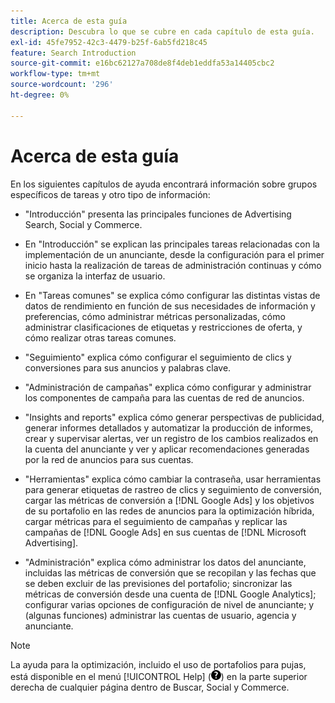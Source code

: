 ```yaml
---
title: Acerca de esta guía
description: Descubra lo que se cubre en cada capítulo de esta guía.
exl-id: 45fe7952-42c3-4479-b25f-6ab5fd218c45
feature: Search Introduction
source-git-commit: e16bc62127a708de8f4deb1eddfa53a14405cbc2
workflow-type: tm+mt
source-wordcount: '296'
ht-degree: 0%

---
```


# Acerca de esta guía

En los siguientes capítulos de ayuda encontrará información sobre grupos específicos de tareas y otro tipo de información:

* &quot;Introducción&quot; presenta las principales funciones de Advertising Search, Social y Commerce.

* En &quot;Introducción&quot; se explican las principales tareas relacionadas con la implementación de un anunciante, desde la configuración para el primer inicio hasta la realización de tareas de administración continuas y cómo se organiza la interfaz de usuario.

* En &quot;Tareas comunes&quot; se explica cómo configurar las distintas vistas de datos de rendimiento en función de sus necesidades de información y preferencias, cómo administrar métricas personalizadas, cómo administrar clasificaciones de etiquetas y restricciones de oferta, y cómo realizar otras tareas comunes.

* &quot;Seguimiento&quot; explica cómo configurar el seguimiento de clics y conversiones para sus anuncios y palabras clave.

* &quot;Administración de campañas&quot; explica cómo configurar y administrar los componentes de campaña para las cuentas de red de anuncios.

* &quot;Insights and reports&quot; explica cómo generar perspectivas de publicidad, generar informes detallados y automatizar la producción de informes, crear y supervisar alertas, ver un registro de los cambios realizados en la cuenta del anunciante y ver y aplicar recomendaciones generadas por la red de anuncios para sus cuentas.

* &quot;Herramientas&quot; explica cómo cambiar la contraseña, usar herramientas para generar etiquetas de rastreo de clics y seguimiento de conversión, cargar las métricas de conversión a [!DNL Google Ads] y los objetivos de su portafolio en las redes de anuncios para la optimización híbrida, cargar métricas para el seguimiento de campañas y replicar las campañas de [!DNL Google Ads] en sus cuentas de [!DNL Microsoft Advertising].

* &quot;Administración&quot; explica cómo administrar los datos del anunciante, incluidas las métricas de conversión que se recopilan y las fechas que se deben excluir de las previsiones del portafolio; sincronizar las métricas de conversión desde una cuenta de [!DNL Google Analytics]; configurar varias opciones de configuración de nivel de anunciante; y (algunas funciones) administrar las cuentas de usuario, agencia y anunciante.

>[!NOTE]
>
>La ayuda para la optimización, incluido el uso de portafolios para pujas, está disponible en el menú [!UICONTROL Help] (![menú Ayuda](/help/search-social-commerce/assets/help-main-menu.png "menú Ayuda")) en la parte superior derecha de cualquier página dentro de Buscar, Social y Commerce.
